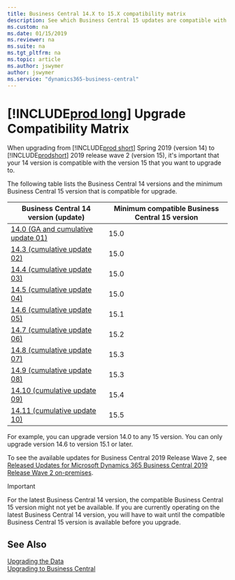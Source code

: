 ```yaml
---
title: Business Central 14.X to 15.X compatibility matrix
description: See which Business Central 15 updates are compatible with each Business Central 14 update as a compatibility matrix.
ms.custom: na
ms.date: 01/15/2019
ms.reviewer: na
ms.suite: na
ms.tgt_pltfrm: na
ms.topic: article
ms.author: jswymer
author: jswymer
ms.service: "dynamics365-business-central"
---
```


# [!INCLUDE[prod long](../developer/includes/prodlong.md)] Upgrade Compatibility Matrix

When upgrading from [!INCLUDE[prod short](../developer/includes/prodshort.md)] Spring 2019 (version 14) to [!INCLUDE[prodshort](../developer/includes/prodshort.md)] 2019 release wave 2 (version 15), it's important that your 14 version is compatible with the version 15 that you want to upgrade to.

The following table lists the Business Central 14 versions and the minimum Business Central 15 version that is compatible for upgrade.

|Business Central 14 version (update)|Minimum compatible Business Central 15 version|
|-----------------|------------------------------------|
|[14.0 (GA and cumulative update 01)](https://support.microsoft.com/help/4501146)|15.0|
|[14.3 (cumulative update 02)](https://support.microsoft.com/help/4514872)|15.0|
|[14.4 (cumulative update 03)](https://support.microsoft.com/help/4515445)|15.0|
|[14.5 (cumulative update 04)](https://support.microsoft.com/help/4518535)|15.0|
|[14.6 (cumulative update 05)](https://support.microsoft.com/help/4522949)|15.1|
|[14.7 (cumulative update 06)](https://support.microsoft.com/help/4528705)|15.2|
|[14.8 (cumulative update 07)](https://support.microsoft.com/help/4533396)|15.3|
|[14.9 (cumulative update 08)](https://support.microsoft.com/help/4536555)|15.3|
|[14.10 (cumulative update 09)](https://support.microsoft.com/help/4539529)|15.4|
|[14.11 (cumulative update 10)](https://support.microsoft.com/help/4538887)|15.5|

For example, you can upgrade version 14.0 to any 15 version. You can only upgrade version 14.6 to version 15.1 or later.

To see the available updates for Business Central 2019 Release Wave 2, see [Released Updates for Microsoft Dynamics 365 Business Central 2019 Release Wave 2 on-premises](https://support.microsoft.com/help/4528706).
  
> [!IMPORTANT]
> For the latest Business Central 14 version, the compatible Business Central 15 version might not yet be available. If you are currently operating on the latest Business Central 14 version, you will have to wait until the compatible Business Central 15 version is available before you upgrade.

## See Also

[Upgrading the Data](Upgrading-the-Data.md)  
[Upgrading to Business Central](upgrading-to-business-central.md)  
